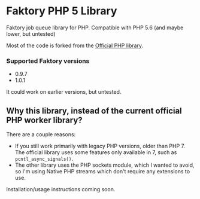 # Faktory PHP 5 Library
Faktory job queue library for PHP. Compatible with PHP 5.6 (and maybe lower, but untested)

Most of the code is forked from the [Official PHP library](https://github.com/basekit/faktory_worker_php).

### Supported Faktory versions
- 0.9.7
- 1.0.1

It could work on earlier versions, but untested.

## Why this library, instead of the current official PHP worker library?
There are a couple reasons:
- If you still work primarily with legacy PHP versions, older than PHP 7. The official library uses some features only available in 7, such as `pcntl_async_signals()`.
- The other library uses the PHP sockets module, which I wanted to avoid, so I'm using Native PHP streams which don't require any extensions to use.

Installation/usage instructions coming soon.
